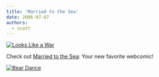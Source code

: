 ```yaml
---
title: 'Married to the Sea'
date: 2006-07-07
authors:
  - scott
---
```


[![Looks Like a War](/images/blog-photos/married-to-the-seat-looks-like-a-war.gif)](http://www.marriedtothesea.com/061106/LOOKS-LIKE-A-WAR.gif)

Check out [Married to the Sea](http://www.marriedtothesea.com/): Your new favorite webcomic!

[![Bear Dance](/images/blog-photos/married-to-the-sea-bear-dance.jpg)](http://www.marriedtothesea.com/031106/bear-dance.jpg)
